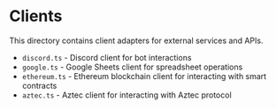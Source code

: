 # Clients

This directory contains client adapters for external services and APIs.

- `discord.ts` - Discord client for bot interactions
- `google.ts` - Google Sheets client for spreadsheet operations
- `ethereum.ts` - Ethereum blockchain client for interacting with smart contracts
- `aztec.ts` - Aztec client for interacting with Aztec protocol 
